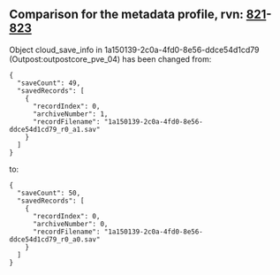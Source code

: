 ## Comparison for the metadata profile, rvn: [821](https://github.com/PRO100KatYT/FortniteProfileRevisions/tree/main/profiles/metadata/821%20metadata.json)-[823](https://github.com/PRO100KatYT/FortniteProfileRevisions/tree/main/profiles/metadata/823%20metadata.json)

Object cloud_save_info in 1a150139-2c0a-4fd0-8e56-ddce54d1cd79 (Outpost:outpostcore_pve_04) has been changed from:

```
{
  "saveCount": 49,
  "savedRecords": [
    {
      "recordIndex": 0,
      "archiveNumber": 1,
      "recordFilename": "1a150139-2c0a-4fd0-8e56-ddce54d1cd79_r0_a1.sav"
    }
  ]
}
```

to:

```
{
  "saveCount": 50,
  "savedRecords": [
    {
      "recordIndex": 0,
      "archiveNumber": 0,
      "recordFilename": "1a150139-2c0a-4fd0-8e56-ddce54d1cd79_r0_a0.sav"
    }
  ]
}
```

<br><br>
